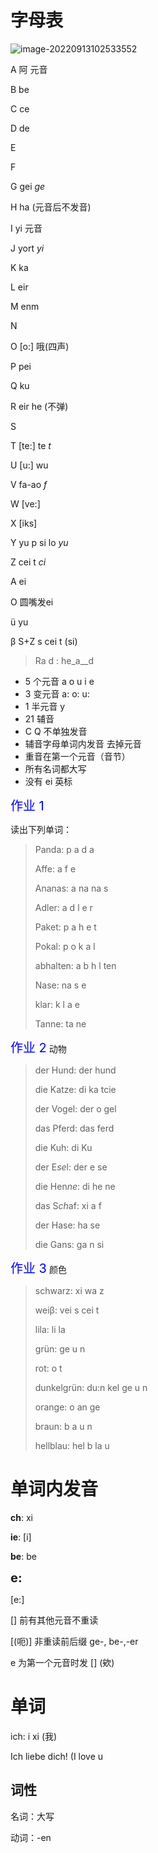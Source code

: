 # 字母表

![image-20220913102533552](http://img.giantbear.top/img/20220913102543.png)

A 阿 元音

B be

C ce

D de

E

F

G gei *ge*

H ha (元音后不发音)

I yi 元音

J yort *yi*

K ka

L eir

M enm

N

O [o:] 哦(四声)

P pei

Q ku

R eir he (不弹)

S

T [te:] te *t*

U [u:] wu

V fa-ao *f*

W [ve:]

X [iks]

Y yu p si lo *yu*

Z cei t *ci*



A ei

O 圆嘴发ei

ü yu

β S+Z s cei t  (si)

> Ra d : he_a__d 



+ 5 个元音 a o u i e
+ 3 变元音 a: o: u:
+ 1 半元音 y
+ 21 辅音
+ C Q 不单独发音
+ 辅音字母单词内发音 去掉元音
+ 重音在第一个元音（音节）
+ 所有名词都大写
+ 没有 ei 英标



<span style="font-size:20px; color:blue">作业 1</span>

读出下列单词：

> Panda: p a d a
>
> Affe: a f e
>
> Ananas:  a na na s
>
> Adler: a d l e r
>
> Paket: p a h e t
>
> Pokal: p o k a l
>
> abhalten: a b h l ten
>
> Nase: na s e
>
> klar: k l a e
>
> Tanne: ta ne 

<span style="font-size:20px; color:blue">作业 2</span> 动物

> der Hund: der hund
>
> die Katze: di ka tcie
>
> der Vogel: der o gel
>
> das Pferd: das ferd
>
> die Kuh: di Ku
>
> der E*se*l: der e se
>
> die Hen*ne*: di he ne
>
> das S*ch*af: xi a f
>
> der Hase: ha se
>
> die Gans: ga n si

<span style="font-size:20px; color:blue">作业 3</span> 颜色

> schwarz: xi wa z
>
> weiβ: vei s cei t
>
> lila: li la
>
> grün:  ge u n
>
> rot: o t
>
> dunkelgrün: du:n kel ge u n 
>
> orange: o  an ge
>
> braun: b a u n
>
> hellblau: hel b la u



# 单词内发音

**ch**: xi

**ie**: [i]

**be**: be

<span style="font-size:20px">**e:**</span>

[e:] 

[] 前有其他元音不重读

[(呃)] 非重读前后缀 ge-, be-,-er

e 为第一个元音时发 [] (欸)



# 单词

ich: i xi (我)

Ich liebe dich! (I love u



## 词性

名词：大写

动词：-en
